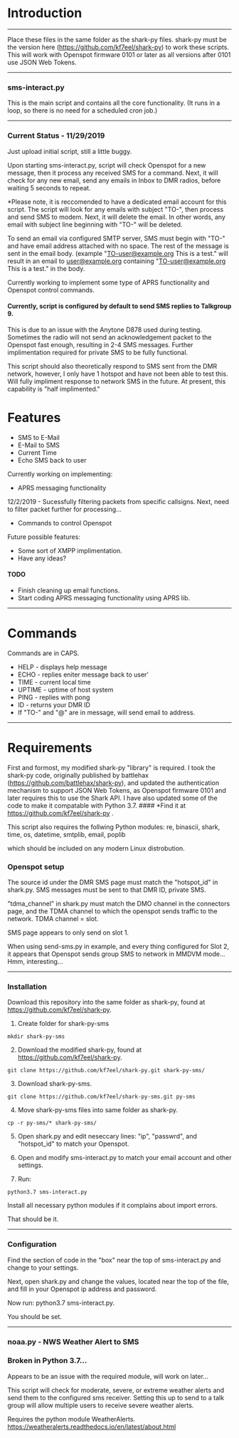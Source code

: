 # Introduction

----

Place these files in the same folder as the shark-py files. shark-py must be the version here (https://github.com/kf7eel/shark-py) to work these scripts.
This will work with Openspot firmware 0101 or later as all versions after 0101 use JSON Web Tokens.


----
### sms-interact.py

This is the main script and contains all the core functionality. (It runs in a loop, so there is no need for a scheduled cron job.)

----
### Current Status - 11/29/2019

Just upload initial script, still a little buggy.

Upon starting sms-interact.py, script will check Openspot for a new message, then it process any received SMS for a command.
Next, it will check for any new email, send any emails in Inbox to DMR radios, before waiting 5 seconds to repeat.


*Please note, it is reccomended to have a dedicated email account for this script. The script will look for any emails with subject "TO-", then process and send SMS to modem. Next, it will delete the email. In other words, any email with subject line beginning with "TO-" will be deleted.

To send an email via configured SMTP server, SMS must begin with "TO-" and have email address
attached with no space. The rest of the message is sent in the email body.
(example "TO-user@example.org This is a test." will result in an email to user@example.org containing
"TO-user@example.org This is a test." in the body.

Currently working to implement some type of APRS functionality and Openspot control commands.

#### Currently, script is configured by default to send SMS replies to Talkgroup 9.
This is due to an issue with the Anytone D878 used during testing. Sometimes the radio will not send an acknowledgement packet to the Openspot fast enough, resulting in 2-4 SMS messages. Further implimentation required for private SMS to be fully functional.

This script should also theoretically respond to SMS sent from the DMR network, however, I only have 1 hotspot and have not been able to test this. Will fully impliment response to network SMS in the future. At present, this capability is "half implimented."


# Features

* SMS to E-Mail
* E-Mail to SMS
* Current Time
* Echo SMS back to user

Currently working on implementing:

* APRS messaging functionality 

12/2/2019 - Sucessfully filtering packets from specific callsigns. Next, need to filter packet further for processing...

* Commands to control Openspot

Future possible features:

* Some sort of XMPP implimentation.
* Have any ideas?

#### TODO

* Finish cleaning up email functions.
* Start coding APRS messaging functionality using APRS lib.

----

# Commands

Commands are in CAPS.

* HELP - displays help message
* ECHO - replies eniter message back to user'
* TIME - current local time
* UPTIME - uptime of host system
* PING - replies with pong
* ID - returns your DMR ID
* If "TO-" and "@" are in message, will send email to address.

----
# Requirements

First and formost, my modified shark-py "library" is required. I took the shark-py code, originally published by battlehax (https://github.com/battlehax/shark-py), and updated the authentication mechanism to support JSON Web Tokens, as Openspot firmware 0101 and later requires this to use the Shark API. I have also updated some of the code to make it compatable with Python 3.7. #### *Find it at https://github.com/kf7eel/shark-py .

This script also requires the follwing Python modules:
re, binascii, shark, time, os, datetime, smtplib, email, poplib

which should be included on any modern Linux distrobution.

### Openspot setup

The source id under the DMR SMS page must match the "hotspot_id" in shark.py.
SMS messages must be sent to that DMR ID, private SMS.

"tdma_channel" in shark.py must match the DMO channel in the connectors page, and the TDMA channel to which the openspot sends traffic to the network. TDMA channel = slot.

SMS page appears to only send on slot 1. 

When using send-sms.py in example, and every thing configured for Slot 2, it appears that Openspot sends group SMS to network in MMDVM mode... Hmm, interesting...

----
### Installation

Download this repository into the same folder as shark-py, found at https://github.com/kf7eel/shark-py.

1. Create folder for shark-py-sms

`
mkdir shark-py-sms
`

2. Download the modified shark-py, found at https://github.com/kf7eel/shark-py.

`
git clone https://github.com/kf7eel/shark-py.git shark-py-sms/
`

3. Download shark-py-sms.

`
git clone https://github.com/kf7eel/shark-py-sms.git py-sms
`

4. Move shark-py-sms files into same folder as shark-py.

`
cp -r py-sms/* shark-py-sms/
`

5. Open shark.py and edit neseccary lines: "ip", "passwrd", and "hotspot_id" to match your Openspot.

6. Open and modify sms-interact.py to match your email account and other settings.

7. Run:

`
python3.7 sms-interact.py
`

Install all necessary python modules if it complains about import errors.

That should be it.

----
### Configuration

Find the section of code in the "box" near the top of sms-interact.py and change to your settings.

Next, open shark.py and change the values, located near the top of the file, and fill in your Openspot ip address and password.

Now run:
python3.7 sms-interact.py.

You should be set.

----

### noaa.py - NWS Weather Alert to SMS

### Broken in Python 3.7... 
Appears to be an issue with the required module, will work on later...


This script will check for moderate, severe, or extreme weather alerts and send them to the configured sms receiver.
Setting this up to send to a talk group will allow multiple users to receive severe weather alerts.

Requires the python module WeatherAlerts. https://weatheralerts.readthedocs.io/en/latest/about.html
